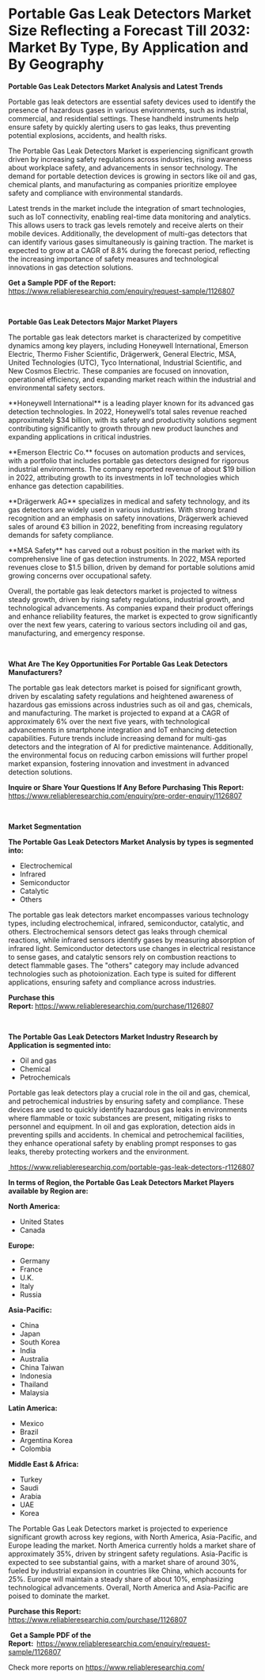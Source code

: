 <p><h1>Portable Gas Leak Detectors Market Size Reflecting a Forecast Till 2032: Market By Type, By Application and By Geography</h1></p><p><strong>Portable Gas Leak Detectors Market Analysis and Latest Trends</strong></p>
<p><p>Portable gas leak detectors are essential safety devices used to identify the presence of hazardous gases in various environments, such as industrial, commercial, and residential settings. These handheld instruments help ensure safety by quickly alerting users to gas leaks, thus preventing potential explosions, accidents, and health risks.</p><p>The Portable Gas Leak Detectors Market is experiencing significant growth driven by increasing safety regulations across industries, rising awareness about workplace safety, and advancements in sensor technology. The demand for portable detection devices is growing in sectors like oil and gas, chemical plants, and manufacturing as companies prioritize employee safety and compliance with environmental standards.</p><p>Latest trends in the market include the integration of smart technologies, such as IoT connectivity, enabling real-time data monitoring and analytics. This allows users to track gas levels remotely and receive alerts on their mobile devices. Additionally, the development of multi-gas detectors that can identify various gases simultaneously is gaining traction. The market is expected to grow at a CAGR of 8.8% during the forecast period, reflecting the increasing importance of safety measures and technological innovations in gas detection solutions.</p></p>
<p><strong>Get a Sample PDF of the Report:&nbsp;</strong> <a href="https://www.reliableresearchiq.com/enquiry/request-sample/1126807?utm_campaign=103&utm_medium=2&utm_source=Github&utm_content=ia&utm_term=09042025&utm_id=portable-gas-leak-detectors">https://www.reliableresearchiq.com/enquiry/request-sample/1126807</a></p>
<p>&nbsp;</p>
<p><strong>Portable Gas Leak Detectors Major Market Players</strong></p>
<p><p>The portable gas leak detectors market is characterized by competitive dynamics among key players, including Honeywell International, Emerson Electric, Thermo Fisher Scientific, Drägerwerk, General Electric, MSA, United Technologies (UTC), Tyco International, Industrial Scientific, and New Cosmos Electric. These companies are focused on innovation, operational efficiency, and expanding market reach within the industrial and environmental safety sectors.</p><p>**Honeywell International** is a leading player known for its advanced gas detection technologies. In 2022, Honeywell’s total sales revenue reached approximately $34 billion, with its safety and productivity solutions segment contributing significantly to growth through new product launches and expanding applications in critical industries.</p><p>**Emerson Electric Co.** focuses on automation products and services, with a portfolio that includes portable gas detectors designed for rigorous industrial environments. The company reported revenue of about $19 billion in 2022, attributing growth to its investments in IoT technologies which enhance gas detection capabilities.</p><p>**Drägerwerk AG** specializes in medical and safety technology, and its gas detectors are widely used in various industries. With strong brand recognition and an emphasis on safety innovations, Drägerwerk achieved sales of around €3 billion in 2022, benefiting from increasing regulatory demands for safety compliance.</p><p>**MSA Safety** has carved out a robust position in the market with its comprehensive line of gas detection instruments. In 2022, MSA reported revenues close to $1.5 billion, driven by demand for portable solutions amid growing concerns over occupational safety.</p><p>Overall, the portable gas leak detectors market is projected to witness steady growth, driven by rising safety regulations, industrial growth, and technological advancements. As companies expand their product offerings and enhance reliability features, the market is expected to grow significantly over the next few years, catering to various sectors including oil and gas, manufacturing, and emergency response.</p></p>
<p>&nbsp;</p>
<p><strong>What Are The Key Opportunities For Portable Gas Leak Detectors Manufacturers?</strong></p>
<p><p>The portable gas leak detectors market is poised for significant growth, driven by escalating safety regulations and heightened awareness of hazardous gas emissions across industries such as oil and gas, chemicals, and manufacturing. The market is projected to expand at a CAGR of approximately 6% over the next five years, with technological advancements in smartphone integration and IoT enhancing detection capabilities. Future trends include increasing demand for multi-gas detectors and the integration of AI for predictive maintenance. Additionally, the environmental focus on reducing carbon emissions will further propel market expansion, fostering innovation and investment in advanced detection solutions.</p></p>
<p><strong>Inquire or Share Your Questions If Any Before Purchasing This Report:</strong> <a href="https://www.reliableresearchiq.com/enquiry/pre-order-enquiry/1126807?utm_campaign=103&utm_medium=2&utm_source=Github&utm_content=ia&utm_term=09042025&utm_id=portable-gas-leak-detectors">https://www.reliableresearchiq.com/enquiry/pre-order-enquiry/1126807</a></p>
<p>&nbsp;</p>
<p><strong>Market Segmentation</strong></p>
<p><strong>The Portable Gas Leak Detectors Market Analysis by types is segmented into:</strong></p>
<p><ul><li>Electrochemical</li><li>Infrared</li><li>Semiconductor</li><li>Catalytic</li><li>Others</li></ul></p>
<p><p>The portable gas leak detectors market encompasses various technology types, including electrochemical, infrared, semiconductor, catalytic, and others. Electrochemical sensors detect gas leaks through chemical reactions, while infrared sensors identify gases by measuring absorption of infrared light. Semiconductor detectors use changes in electrical resistance to sense gases, and catalytic sensors rely on combustion reactions to detect flammable gases. The "others" category may include advanced technologies such as photoionization. Each type is suited for different applications, ensuring safety and compliance across industries.</p></p>
<p><strong>Purchase this Report:&nbsp;</strong><a href="https://www.reliableresearchiq.com/purchase/1126807?utm_campaign=103&utm_medium=2&utm_source=Github&utm_content=ia&utm_term=09042025&utm_id=portable-gas-leak-detectors">https://www.reliableresearchiq.com/purchase/1126807</a></p>
<p>&nbsp;</p>
<p><strong>The Portable Gas Leak Detectors Market Industry Research by Application is segmented into:</strong></p>
<p><ul><li>Oil and gas</li><li>Chemical</li><li>Petrochemicals</li></ul></p>
<p><p>Portable gas leak detectors play a crucial role in the oil and gas, chemical, and petrochemical industries by ensuring safety and compliance. These devices are used to quickly identify hazardous gas leaks in environments where flammable or toxic substances are present, mitigating risks to personnel and equipment. In oil and gas exploration, detection aids in preventing spills and accidents. In chemical and petrochemical facilities, they enhance operational safety by enabling prompt responses to gas leaks, thereby protecting workers and the environment.</p></p>
<p><a href="https://www.reliableresearchiq.com/portable-gas-leak-detectors-r1126807?utm_campaign=103&utm_medium=2&utm_source=Github&utm_content=ia&utm_term=09042025&utm_id=portable-gas-leak-detectors">&nbsp;https://www.reliableresearchiq.com/portable-gas-leak-detectors-r1126807</a></p>
<p><strong>In terms of Region, the Portable Gas Leak Detectors Market Players available by Region are:</strong></p>
<p>
    <p> <strong> North America: </strong>
        <ul>
            <li>United States</li>
            <li>Canada</li>
        </ul>
        </p> 
    <p> <strong> Europe: </strong>
        <ul>
            <li>Germany</li>
            <li>France</li>
            <li>U.K.</li>
            <li>Italy</li>
            <li>Russia</li>
        </ul>
        </p> 
    <p> <strong> Asia-Pacific: </strong>
        <ul>
            <li>China</li>
            <li>Japan</li>
            <li>South Korea</li>
            <li>India</li>
            <li>Australia</li>
            <li>China Taiwan</li>
            <li>Indonesia</li>
            <li>Thailand</li>
            <li>Malaysia</li>
        </ul>
        </p> 
    <p> <strong> Latin America: </strong>
        <ul>
            <li>Mexico</li>
            <li>Brazil</li>
            <li>Argentina Korea</li>
            <li>Colombia</li>
        </ul>
        </p> 
    <p> <strong> Middle East & Africa: </strong>
        <ul>
            <li>Turkey</li>
            <li>Saudi</li>
            <li>Arabia</li>
            <li>UAE</li>
            <li>Korea</li>
        </ul>
    </p>
    </p>
<p><p>The Portable Gas Leak Detectors market is projected to experience significant growth across key regions, with North America, Asia-Pacific, and Europe leading the market. North America currently holds a market share of approximately 35%, driven by stringent safety regulations. Asia-Pacific is expected to see substantial gains, with a market share of around 30%, fueled by industrial expansion in countries like China, which accounts for 25%. Europe will maintain a steady share of about 10%, emphasizing technological advancements. Overall, North America and Asia-Pacific are poised to dominate the market.</p></p>
<p><strong>Purchase this Report: </strong><a href="https://www.reliableresearchiq.com/purchase/1126807?utm_campaign=103&utm_medium=2&utm_source=Github&utm_content=ia&utm_term=09042025&utm_id=portable-gas-leak-detectors">https://www.reliableresearchiq.com/purchase/1126807</a></p>
<p>&nbsp;<strong>Get a Sample PDF of the Report:&nbsp;&nbsp;</strong><a href="https://www.reliableresearchiq.com/enquiry/request-sample/1126807?utm_campaign=103&utm_medium=2&utm_source=Github&utm_content=ia&utm_term=09042025&utm_id=portable-gas-leak-detectors">https://www.reliableresearchiq.com/enquiry/request-sample/1126807</a></p>
<p><strong></strong></p>
<p>Check more reports on <a href="https://www.reliableresearchiq.com/?utm_campaign=103&utm_medium=2&utm_source=Github&utm_content=ia&utm_term=09042025&utm_id=portable-gas-leak-detectors">https://www.reliableresearchiq.com/</a></p>